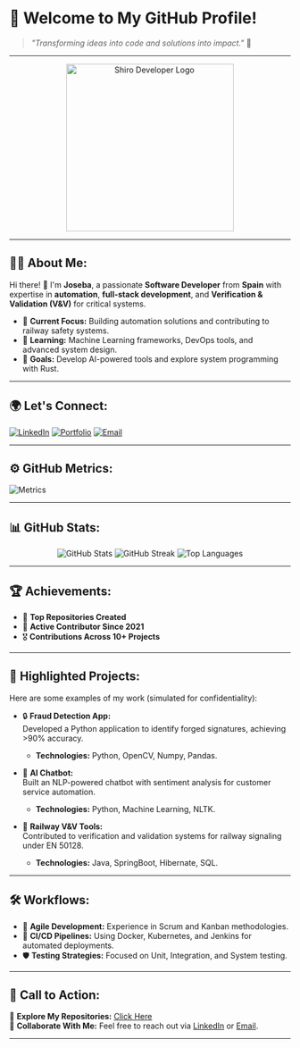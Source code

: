 # 🚀 Welcome to My GitHub Profile!
> *"Transforming ideas into code and solutions into impact."* 🌌  

---

<p align="center">
  <img src="https://i.ibb.co/txrjRJM/descarga-1-removebg-preview.png" alt="Shiro Developer Logo" width="300" />
</p>

---

## 👨‍💻 About Me:
Hi there! 👋 I'm **Joseba**, a passionate **Software Developer** from **Spain** with expertise in **automation**, **full-stack development**, and **Verification & Validation (V&V)** for critical systems.  

- 🔧 **Current Focus:** Building automation solutions and contributing to railway safety systems.
- 🌱 **Learning:** Machine Learning frameworks, DevOps tools, and advanced system design.
- 🎯 **Goals:** Develop AI-powered tools and explore system programming with Rust.  

---

## 🌍 Let's Connect:
[![LinkedIn](https://img.shields.io/badge/LinkedIn-%230077B5.svg?style=for-the-badge&logo=linkedin&logoColor=white)](https://linkedin.com/in/joseba-lorenzo/) 
[![Portfolio](https://img.shields.io/badge/Portfolio-%23000000.svg?style=for-the-badge&logo=github&logoColor=white)](https://github.com/JosebaScalian)
[![Email](https://img.shields.io/badge/Email-%23D14836.svg?style=for-the-badge&logo=gmail&logoColor=white)](mailto:youremail@example.com)

---

## ⚙️ GitHub Metrics:

![Metrics](https://metrics.lecoq.io/<JosebaScalian>?template=classic&isocalendar=1&languages=1&achievements=1&repositories=1&activity=1)

---

## 📊 GitHub Stats:
<p align="center">
  <img src="https://github-readme-stats.vercel.app/api?username=JosebaScalian&theme=radical&hide_border=false&include_all_commits=false&count_private=true" alt="GitHub Stats" />
  <img src="https://github-readme-streak-stats.herokuapp.com/?user=JosebaScalian&theme=radical&hide_border=false" alt="GitHub Streak" />
  <img src="https://github-readme-stats.vercel.app/api/top-langs/?username=JosebaScalian&theme=radical&hide_border=false&layout=compact" alt="Top Languages" />
</p>

---

## 🏆 Achievements:
- 🌟 **Top Repositories Created**  
- 🚀 **Active Contributor Since 2021**  
- 🎖️ **Contributions Across 10+ Projects**

---

## 💼 Highlighted Projects:
Here are some examples of my work (simulated for confidentiality):

- 🔒 **Fraud Detection App:**  
   Developed a Python application to identify forged signatures, achieving >90% accuracy.  
   - **Technologies:** Python, OpenCV, Numpy, Pandas.

- 🤖 **AI Chatbot:**  
   Built an NLP-powered chatbot with sentiment analysis for customer service automation.  
   - **Technologies:** Python, Machine Learning, NLTK.

- 🚄 **Railway V&V Tools:**  
   Contributed to verification and validation systems for railway signaling under EN 50128.  
   - **Technologies:** Java, SpringBoot, Hibernate, SQL.

---

## 🛠️ Workflows:
- 🚀 **Agile Development:** Experience in Scrum and Kanban methodologies.
- 🔄 **CI/CD Pipelines:** Using Docker, Kubernetes, and Jenkins for automated deployments.
- 🛡️ **Testing Strategies:** Focused on Unit, Integration, and System testing.

---

## 🚀 Call to Action:
👀 **Explore My Repositories:** [Click Here](https://github.com/JosebaScalian?tab=repositories)  
💬 **Collaborate With Me:** Feel free to reach out via [LinkedIn](https://linkedin.com/in/joseba-lorenzo/) or [Email](mailto:youremail@example.com).  

---


